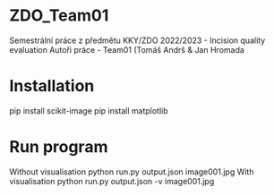 # ZDO_Team01
Semestrální práce z předmětu KKY/ZDO 2022/2023 - Incision quality evaluation
Autoři práce - Team01 (Tomáš Andrš & Jan Hromada
# Installation
pip install scikit-image
pip install matplotlib
# Run program
Without visualisation
python run.py output.json image001.jpg
With visualisation
python run.py output.json -v image001.jpg
